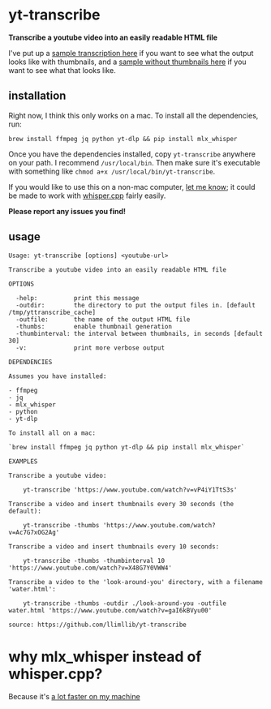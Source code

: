 # yt-transcribe

**Transcribe a youtube video into an easily readable HTML file**

I've put up a [sample transcription here](https://cdn.billmill.org/static/yt-transcribe/definedefine/definedefine.html) if you want to see what the output looks like with thumbnails, and a [sample without thumbnails here](http://cdn.billmill.org/static/yt-transcribe/cumberbatch/index.html) if you want to see what that looks like.

## installation

Right now, I think this only works on a mac. To install all the dependencies, run:

`brew install ffmpeg jq python yt-dlp && pip install mlx_whisper`

Once you have the dependencies installed, copy `yt-transcribe` anywhere on your path. I recommend `/usr/local/bin`. Then make sure it's executable with something like `chmod a+x /usr/local/bin/yt-transcribe`.

If you would like to use this on a non-mac computer, [let me know](https://hachyderm.io/@llimllib/); it could be made to work with [whisper.cpp](https://github.com/ggerganov/whisper.cpp) fairly easily.

**Please report any issues you find!**

## usage

```
Usage: yt-transcribe [options] <youtube-url>

Transcribe a youtube video into an easily readable HTML file

OPTIONS

  -help:          print this message
  -outdir:        the directory to put the output files in. [default /tmp/yttranscribe_cache]
  -outfile:       the name of the output HTML file
  -thumbs:        enable thumbnail generation
  -thumbinterval: the interval between thumbnails, in seconds [default 30]
  -v:             print more verbose output

DEPENDENCIES

Assumes you have installed:

- ffmpeg
- jq
- mlx_whisper
- python
- yt-dlp

To install all on a mac:

`brew install ffmpeg jq python yt-dlp && pip install mlx_whisper`

EXAMPLES

Transcribe a youtube video:

    yt-transcribe 'https://www.youtube.com/watch?v=vP4iY1TtS3s'

Transcribe a video and insert thumbnails every 30 seconds (the default):

    yt-transcribe -thumbs 'https://www.youtube.com/watch?v=Ac7G7xOG2Ag'

Transcribe a video and insert thumbnails every 10 seconds:

    yt-transcribe -thumbs -thumbinterval 10 'https://www.youtube.com/watch?v=X48G7Y0VWW4'

Transcribe a video to the 'look-around-you' directory, with a filename 'water.html':

    yt-transcribe -thumbs -outdir ./look-around-you -outfile water.html 'https://www.youtube.com/watch?v=gaI6kBVyu00'

source: https://github.com/llimllib/yt-transcribe
```

# why mlx_whisper instead of whisper.cpp?

Because it's [a lot faster on my machine](https://notes.billmill.org/link_blog/2024/08/mlx-whisper.html)
